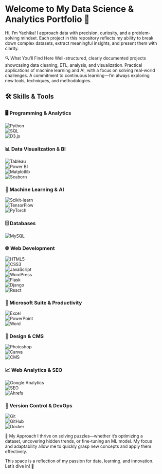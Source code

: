 # Welcome to My Data Science & Analytics Portfolio 🚀
Hi, I’m Yachika! I approach data with precision, curiosity, and a problem-solving mindset. Each project in this repository reflects my ability to break down complex datasets, extract meaningful insights, and present them with clarity.

🔍 What You’ll Find Here
Well-structured, clearly documented projects showcasing data cleaning, ETL, analysis, and visualization.
Practical applications of machine learning and AI, with a focus on solving real-world challenges.
A commitment to continuous learning—I’m always exploring new tools, techniques, and methodologies.

## 🛠️ Skills & Tools  

### 🖥️ Programming & Analytics  
![Python](https://img.shields.io/badge/Python-3776AB?style=for-the-badge&logo=python&logoColor=white)  
![SQL](https://img.shields.io/badge/SQL-4479A1?style=for-the-badge&logo=MySQL&logoColor=white)  
![D3.js](https://img.shields.io/badge/D3.js-F9A03C?style=for-the-badge&logo=d3.js&logoColor=white)  

### 📊 Data Visualization & BI  
![Tableau](https://img.shields.io/badge/Tableau-E97627?style=for-the-badge&logo=Tableau&logoColor=white)  
![Power BI](https://img.shields.io/badge/PowerBI-F2C811?style=for-the-badge&logo=powerbi&logoColor=white)  
![Matplotlib](https://img.shields.io/badge/Matplotlib-11557C?style=for-the-badge&logo=matplotlib&logoColor=white)  
![Seaborn](https://img.shields.io/badge/Seaborn-3182BD?style=for-the-badge)  

### 🤖 Machine Learning & AI  
![Scikit-learn](https://img.shields.io/badge/Scikit--learn-F7931E?style=for-the-badge&logo=scikitlearn&logoColor=white)  
![TensorFlow](https://img.shields.io/badge/TensorFlow-FF6F00?style=for-the-badge&logo=TensorFlow&logoColor=white)  
![PyTorch](https://img.shields.io/badge/PyTorch-EE4C2C?style=for-the-badge&logo=pytorch&logoColor=white)  

### 🗄️ Databases  
![MySQL](https://img.shields.io/badge/MySQL-4479A1?style=for-the-badge&logo=MySQL&logoColor=white)  

### 🌐 Web Development  
![HTML5](https://img.shields.io/badge/HTML5-E34F26?style=for-the-badge&logo=html5&logoColor=white)  
![CSS3](https://img.shields.io/badge/CSS3-1572B6?style=for-the-badge&logo=css3&logoColor=white)  
![JavaScript](https://img.shields.io/badge/JavaScript-F7DF1E?style=for-the-badge&logo=javascript&logoColor=black)  
![WordPress](https://img.shields.io/badge/WordPress-21759B?style=for-the-badge&logo=wordpress&logoColor=white)  
![Flask](https://img.shields.io/badge/Flask-000000?style=for-the-badge&logo=flask&logoColor=white)  
![Django](https://img.shields.io/badge/Django-092E20?style=for-the-badge&logo=django&logoColor=white)  
![React](https://img.shields.io/badge/React-61DAFB?style=for-the-badge&logo=react&logoColor=black)  

### 🔧 Microsoft Suite & Productivity  
![Excel](https://img.shields.io/badge/Excel-217346?style=for-the-badge&logo=microsoft-excel&logoColor=white)  
![PowerPoint](https://img.shields.io/badge/PowerPoint-B7472A?style=for-the-badge&logo=microsoft-powerpoint&logoColor=white)  
![Word](https://img.shields.io/badge/Word-2B579A?style=for-the-badge&logo=microsoft-word&logoColor=white)  

### 🎨 Design & CMS  
![Photoshop](https://img.shields.io/badge/Photoshop-31A8FF?style=for-the-badge&logo=adobe-photoshop&logoColor=white)  
![Canva](https://img.shields.io/badge/Canva-00C4CC?style=for-the-badge&logo=canva&logoColor=white)  
![CMS](https://img.shields.io/badge/CMS-FF6600?style=for-the-badge)  

### 📈 Web Analytics & SEO  
![Google Analytics](https://img.shields.io/badge/Google%20Analytics-E37400?style=for-the-badge&logo=google-analytics&logoColor=white)  
![SEO](https://img.shields.io/badge/SEO-008000?style=for-the-badge)  
![Ahrefs](https://img.shields.io/badge/Ahrefs-0073E6?style=for-the-badge)  

### 🔄 Version Control & DevOps  
![Git](https://img.shields.io/badge/Git-F05032?style=for-the-badge&logo=git&logoColor=white)  
![GitHub](https://img.shields.io/badge/GitHub-181717?style=for-the-badge&logo=github&logoColor=white)  
![Docker](https://img.shields.io/badge/Docker-2496ED?style=for-the-badge&logo=docker&logoColor=white)  


🧩 My Approach
I thrive on solving puzzles—whether it’s optimizing a dataset, uncovering hidden trends, or fine-tuning an ML model. My focus and adaptability allow me to quickly grasp new concepts and apply them effectively.

This space is a reflection of my passion for data, learning, and innovation. Let’s dive in! 🚀


